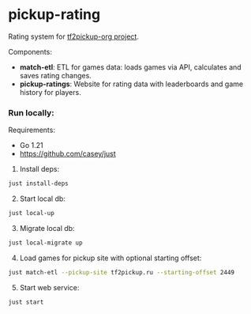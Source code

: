 # pickup-rating

Rating system for [tf2pickup-org project](https://github.com/tf2pickup-org).

Components:
- **match-etl**: ETL for games data: loads games via API, calculates and saves rating changes.
- **pickup-ratings**: Website for rating data with leaderboards and game history for players.

### Run locally:
Requirements:
- Go 1.21
- https://github.com/casey/just

1. Install deps:
```bash
just install-deps
```
2. Start local db:
```bash
just local-up
```
3. Migrate local db:
```bash
just local-migrate up
```
4. Load games for pickup site with optional starting offset:
```bash
just match-etl --pickup-site tf2pickup.ru --starting-offset 2449
```
5. Start web service:
```bash
just start
```
